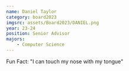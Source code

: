 ```yaml
---
name: Daniel Taylor
category: board2023
imgsrc: assets/Board2023/DANIEL.png
year: 23-24
position: Senior Advisor
majors:
    - Computer Science
---
```


Fun Fact: "I can touch my nose with my tongue"
